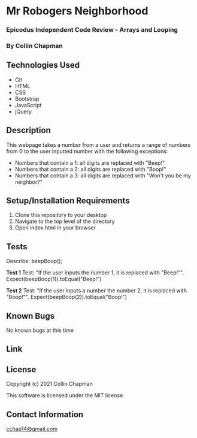 # Mr Robogers Neighborhood

### Epicodus Independent Code Review - Arrays and Looping

### By Collin Chapman

## Technologies Used

* Git
* HTML
* CSS
* Bootstrap
* JavaScript
* jQuery

## Description

This webpage takes a number from a user and returns a range of numbers from 0 to the user inputted number with the following exceptions:

* Numbers that contain a 1: all digits are replaced with "Beep!"
* Numbers that contain a 2: all digits are replaced with "Boop!"
* Numbers that contain a 3: all digits are replaced with "Won't you be my neighbor?"

## Setup/Installation Requirements

  1. Clone this repository to your desktop
  2. Navigate to the top level of the directory
  3. Open index.html in your browser 

## Tests

Describe: beepBoop();

**Test 1** Test: "If the user inputs the number 1, it is replaced with "Beep!"".
Expect(beepBoop(1)).toEqual("Beep!")

**Test 2** Test: "If the user inputs a number the number 2, it is replaced with "Boop!"".
Expect(beepBoop(2)).toEqual("Boop!")

## Known Bugs

No known bugs at this time

## Link



## License

Copyright (c) 2021 Collin Chapman

This software is licensed under the MIT license

## Contact Information

cchap14@gmail.com
